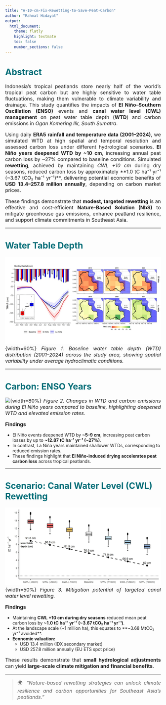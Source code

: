 ```yaml
---
title: "A-10-cm-Fix-Rewetting-to-Save-Peat-Carbon"
author: "Rahmat Hidayat"
output:
  html_document:
    theme: flatly
    highlight: textmate
    toc: false
    number_sections: false
---
```


<style>
h1, h2, h3 {
  color: #006D77;
  font-weight: 700;
}
p {
  text-align: justify;
  font-size: 16px;
}
.figure-caption {
  font-style: italic;
  color: #555;
  text-align: center;
}
</style>

# Abstract

Indonesia’s tropical peatlands store nearly half of the world’s tropical peat carbon but are highly sensitive to water table fluctuations, making them vulnerable to climate variability and drainage. This study quantifies the impacts of **El Niño–Southern Oscillation (ENSO)** events and **canal water level (CWL) management** on peat water table depth (**WTD**) and carbon emissions in *Ogan Komering Ilir, South Sumatra*.

Using daily **ERA5 rainfall and temperature data (2001–2024)**, we simulated WTD at high spatial and temporal resolution and assessed carbon loss under different hydrological scenarios. **El Niño years deepened WTD by ~10 cm**, increasing annual peat carbon loss by ~27% compared to baseline conditions. Simulated **rewetting**, achieved by maintaining *CWL +10 cm* during dry seasons, reduced carbon loss by approximately **1.0 tC ha⁻¹ yr⁻¹ (~3.67 tCO₂ ha⁻¹ yr⁻¹)**, delivering potential economic benefits of **USD 13.4–257.8 million annually**, depending on carbon market prices.

These findings demonstrate that **modest, targeted rewetting** is an effective and cost-efficient **Nature-Based Solution (NbS)** to mitigate greenhouse gas emissions, enhance peatland resilience, and support climate commitments in Southeast Asia.

---

# Water Table Depth

![](figure1.jpg){width=60%}
*Figure 1. Baseline water table depth (WTD) distribution (2001–2024) across the study area, showing spatial variability under average hydroclimatic conditions.*

---

# Carbon: ENSO Years

![](figures/figure2_enso.png){width=80%}
*Figure 2. Changes in WTD and carbon emissions during El Niño years compared to baseline, highlighting deepened WTD and elevated emission rates.*

**Findings**

- El Niño events deepened WTD by **~5–9 cm**, increasing peat carbon losses by up to **~12.87 tC ha⁻¹ yr⁻¹ (~27%)**.  
- In contrast, La Niña years maintained shallower WTDs, corresponding to reduced emission rates.  
- These findings highlight that **El Niño-induced drying accelerates peat carbon loss** across tropical peatlands.

---

# Scenario: Canal Water Level (CWL) Rewetting

![](scenario1.jpeg){width=50%}
*Figure 3. Mitigation potential of targeted canal water level rewetting.*

**Findings**

- Maintaining **CWL +10 cm during dry seasons** reduced mean peat carbon loss by **~1.0 tC ha⁻¹ yr⁻¹ (~3.67 tCO₂ ha⁻¹ yr⁻¹)**.  
- At the landscape scale (~1 million ha), this equates to **~3.68 MtCO₂ yr⁻¹ avoided**.  
- **Economic valuation:**  
  - USD 13.4 million (IDX secondary market)  
  - USD 257.8 million annually (EU ETS spot price)  

These results demonstrate that **small hydrological adjustments** can yield **large-scale climate mitigation and financial benefits**.

---

> 🌍 *“Nature-based rewetting strategies can unlock climate resilience and carbon opportunities for Southeast Asia’s peatlands.”*
